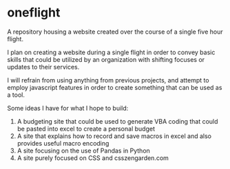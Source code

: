 # oneflight
A repository housing a website created over the course of a single five hour flight.

I plan on creating a website during a single flight in order to convey basic skills that could be utilized by an organization with shifting focuses or updates to their services. 

I will refrain from using anything from previous projects, and attempt to employ javascript features in order to create something that can be used as a tool. 

Some ideas I have for what I hope to build:
   1) A budgeting site that could be used to generate VBA coding that could be pasted into excel to create a personal budget
   2) A site that explains how to record and save macros in excel and also provides useful macro encoding
   3) A site focusing on the use of Pandas in Python
   4) A site purely focused on CSS and csszengarden.com
